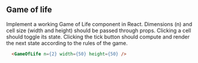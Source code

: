 ## Game of life

Implement a working Game of Life component in React. Dimensions (n) and cell size (width and height) should be passed through props. Clicking a cell should toggle its state. Clicking the tick button should compute and render the next state according to the rules of the game.

````html
  <GameOfLife n={2} width={50} height={50} />
````
